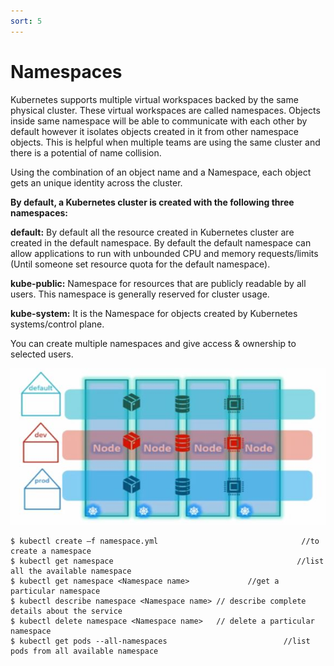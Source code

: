 ```yaml
---
sort: 5
---
```


# Namespaces

Kubernetes supports multiple virtual workspaces backed by the same physical cluster. These virtual workspaces are called namespaces.
Objects inside same namespace will be able to communicate with each other by default however it isolates objects created in it  from other namespace objects.
This is helpful when multiple teams are using the same cluster and there is a potential of name collision. 

Using the combination of an object name and a Namespace, each object gets an unique identity across the cluster.

**By default, a Kubernetes cluster is created with the following three namespaces:**

**default:** By default all the resource created in Kubernetes cluster are created in the default namespace. By default the default namespace can allow applications to run with unbounded CPU and memory requests/limits (Until someone set resource quota for the default namespace).

**kube-public:** Namespace for resources that are publicly readable by all users. This namespace is generally reserved for cluster usage.

**kube-system:** It is the Namespace for objects created by Kubernetes systems/control plane.

You can create multiple namespaces and  give access & ownership  to selected users.  

![namespaces ](https://raw.githubusercontent.com/yaswanthvarma/kubernetes/gh-pages/images/namespaces/namespaces1.JPG)



```
$ kubectl create –f namespace.yml                                //to create a namespace
$ kubectl get namespace                                         //list all the available namespace
$ kubectl get namespace <Namespace name>             //get a particular namespace 
$ kubectl describe namespace <Namespace name> // describe complete details about the service
$ kubectl delete namespace <Namespace name>   // delete a particular namespace
$ kubectl get pods --all-namespaces                          //list pods from all available namespace
```
